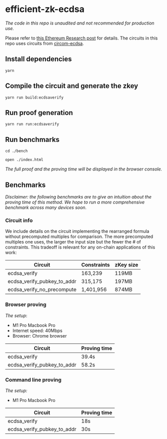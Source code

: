 # efficient-zk-ecdsa

_The code in this repo is unaudited and not recommended for production use._

Please refer to [this Ethereum Research post](https://ethresear.ch/t/efficient-ecdsa-signature-verification-using-circom/13629) for details. The circuits in this repo uses circuits from [circom-ecdsa](https://github.com/0xPARC/circom-ecdsa).

## Install dependencies

```
yarn
```

## Compile the circuit and generate the zkey

```
yarn run build:ecdsaverify
```

## Run proof generation

```
yarn run run:ecdsaverify
```

## Run benchmarks

```
cd ./bench
```

```
open ./index.html
```

_The full proof and the proving time will be displayed in the browser console._

## Benchmarks

_Disclaimer: the following benchmarks are to give an intuition about the proving time of this method. We hope to run a more comprehensive benchmark across many devices soon._

### Circuit info

We include details on the circuit implementing the rearranged formula without precomputed multiples for comparison. The more precomputed multiples one uses, the larger the input size but the fewer the # of constraints. This tradeoff is relevant for any on-chain applications of this work:

| Circuit                     | Constraints | zKey size |
| --------------------------- | ----------- | --------- |
| ecdsa_verify                | 163,239     | 119MB     |
| ecdsa_verify_pubkey_to_addr | 315,175     | 197MB     |
| ecdsa_verify_no_precompute  | 1,401,956   | 874MB     |

### Browser proving

_The setup_:

- M1 Pro Macbook Pro
- Internet speed: 40Mbps
- Browser: Chrome browser

| Circuit                     | Proving time |
| --------------------------- | ------------ |
| ecdsa_verify                | 39.4s        |
| ecdsa_verify_pubkey_to_addr | 58.2s        |

### Command line proving

_The setup:_

- M1 Pro Macbook Pro

| Circuit                     | Proving time |
| --------------------------- | ------------ |
| ecdsa_verify                | 18s          |
| ecdsa_verify_pubkey_to_addr | 30s          |
